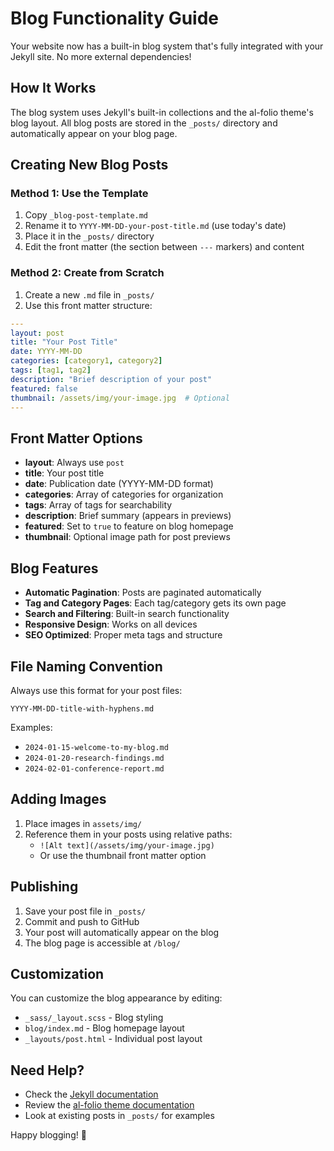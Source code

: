 # Blog Functionality Guide

Your website now has a built-in blog system that's fully integrated with your Jekyll site. No more external dependencies!

## How It Works

The blog system uses Jekyll's built-in collections and the al-folio theme's blog layout. All blog posts are stored in the `_posts/` directory and automatically appear on your blog page.

## Creating New Blog Posts

### Method 1: Use the Template
1. Copy `_blog-post-template.md`
2. Rename it to `YYYY-MM-DD-your-post-title.md` (use today's date)
3. Place it in the `_posts/` directory
4. Edit the front matter (the section between `---` markers) and content

### Method 2: Create from Scratch
1. Create a new `.md` file in `_posts/`
2. Use this front matter structure:

```yaml
---
layout: post
title: "Your Post Title"
date: YYYY-MM-DD
categories: [category1, category2]
tags: [tag1, tag2]
description: "Brief description of your post"
featured: false
thumbnail: /assets/img/your-image.jpg  # Optional
---
```

## Front Matter Options

- **layout**: Always use `post`
- **title**: Your post title
- **date**: Publication date (YYYY-MM-DD format)
- **categories**: Array of categories for organization
- **tags**: Array of tags for searchability
- **description**: Brief summary (appears in previews)
- **featured**: Set to `true` to feature on blog homepage
- **thumbnail**: Optional image path for post previews

## Blog Features

- **Automatic Pagination**: Posts are paginated automatically
- **Tag and Category Pages**: Each tag/category gets its own page
- **Search and Filtering**: Built-in search functionality
- **Responsive Design**: Works on all devices
- **SEO Optimized**: Proper meta tags and structure

## File Naming Convention

Always use this format for your post files:
```
YYYY-MM-DD-title-with-hyphens.md
```

Examples:
- `2024-01-15-welcome-to-my-blog.md`
- `2024-01-20-research-findings.md`
- `2024-02-01-conference-report.md`

## Adding Images

1. Place images in `assets/img/`
2. Reference them in your posts using relative paths:
   - `![Alt text](/assets/img/your-image.jpg)`
   - Or use the thumbnail front matter option

## Publishing

1. Save your post file in `_posts/`
2. Commit and push to GitHub
3. Your post will automatically appear on the blog
4. The blog page is accessible at `/blog/`

## Customization

You can customize the blog appearance by editing:
- `_sass/_layout.scss` - Blog styling
- `blog/index.md` - Blog homepage layout
- `_layouts/post.html` - Individual post layout

## Need Help?

- Check the [Jekyll documentation](https://jekyllrb.com/docs/)
- Review the [al-folio theme documentation](https://github.com/alshedivat/al-folio)
- Look at existing posts in `_posts/` for examples

Happy blogging! 🎉


